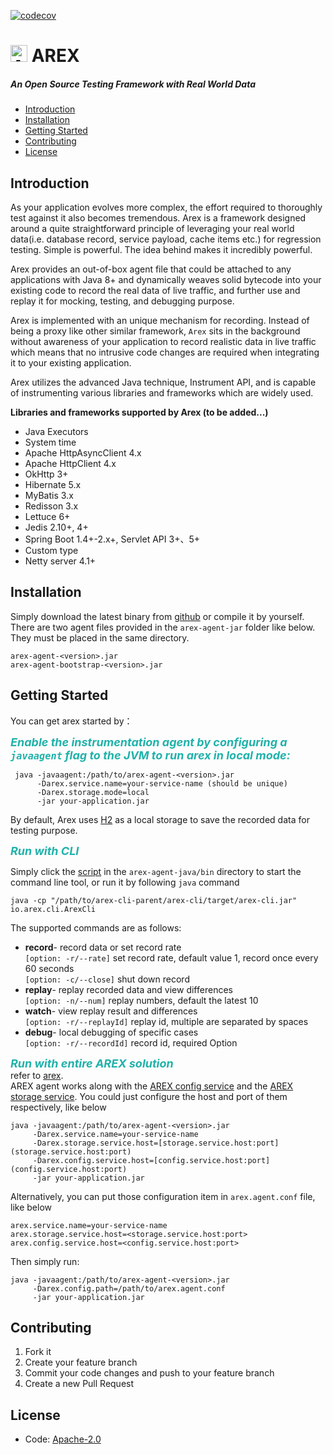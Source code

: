 [![codecov](https://codecov.io/gh/arextest/arex-agent-java/branch/main/graph/badge.svg)](https://app.codecov.io/gh/arextest/arex-agent-java) 

# <img src="https://avatars.githubusercontent.com/u/103105168?s=200&v=4" alt="Arex Icon" width="27" height=""> AREX

##### An Open Source Testing Framework with Real World Data


* [Introduction](#introduction)
* [Installation](#installation)
* [Getting Started](#getting-started)
* [Contributing](#contributing)
* [License](#license)

## Introduction

As your application evolves more complex, the effort required to thoroughly test against it also becomes tremendous. Arex is a framework designed around a quite straightforward principle of leveraging your real world data(i.e. database record, service payload, cache items etc.) for regression testing. Simple is powerful. The idea behind makes it incredibly powerful.

Arex provides an out-of-box agent file that could be attached to any applications with Java 8+ and dynamically weaves solid  bytecode into your existing code to record the real data of live traffic, and further use and replay it for mocking, testing, and debugging purpose.

Arex is implemented with an unique mechanism for recording. Instead of being a proxy like other similar framework, `Arex` sits in the background without awareness of your application to record realistic data in live traffic which means that no intrusive code changes are required when integrating it to your existing application.

Arex utilizes the advanced Java technique, Instrument API, and is capable of instrumenting various libraries and frameworks which are widely used.

**Libraries and frameworks supported by Arex (to be added...)**
- Java Executors
- System time
- Apache HttpAsyncClient 4.x 
- Apache HttpClient 4.x 
- OkHttp 3+
- Hibernate 5.x 
- MyBatis 3.x
- Redisson 3.x
- Lettuce 6+
- Jedis 2.10+, 4+
- Spring Boot 1.4+-2.x+, Servlet API 3+、5+
- Custom type
- Netty server 4.1+

## Installation

Simply download the latest binary from [github]( https://github.com/arextest/releases) or compile it by yourself.\
There are two agent files provided in the `arex-agent-jar` folder like below. They must be placed in the same directory.

```
arex-agent-<version>.jar
arex-agent-bootstrap-<version>.jar
```

## Getting Started

You can get arex started by：

***<font color="LightSeaGreen" size=4>Enable the instrumentation agent by configuring a `javaagent` flag to the JVM to run arex in local mode:</font>***

```
 java -javaagent:/path/to/arex-agent-<version>.jar
      -Darex.service.name=your-service-name (should be unique)
      -Darex.storage.mode=local
      -jar your-application.jar
```

By default, Arex uses [H2](https://www.h2database.com) as a local storage to save the recorded data for testing purpose.

***<font color="LightSeaGreen" size=4>Run with CLI</font>***

Simply click the [script]("http://www.google.com") in the `arex-agent-java/bin` directory to start the command line tool, or run it by following `java` command

 ```
java -cp "/path/to/arex-cli-parent/arex-cli/target/arex-cli.jar" io.arex.cli.ArexCli
 ```
The supported commands are as follows:
- **record**- record data or set record rate  
  `[option: -r/--rate]` set record rate, default value 1, record once every 60 seconds  
  `[option: -c/--close]` shut down record  
- **replay**- replay recorded data and view differences  
  `[option: -n/--num]` replay numbers, default the latest 10  
- **watch**- view replay result and differences  
  `[option: -r/--replayId]` replay id, multiple are separated by spaces  
- **debug**- local debugging of specific cases  
  `[option: -r/--recordId]` record id, required Option  

***<font color="LightSeaGreen" size=4>Run with entire AREX solution</font>*** \
refer to [arex](https://github.com/arextest/arex/wiki). \
AREX agent works along with the [AREX config service](https://github.com/arextest/arex-config) and the [AREX storage service](https://github.com/arextest/arex-storage).
You could just configure the host and port of them respectively, like below

 ```
java -javaagent:/path/to/arex-agent-<version>.jar
      -Darex.service.name=your-service-name
      -Darex.storage.service.host=[storage.service.host:port](storage.service.host:port) 
      -Darex.config.service.host=[config.service.host:port](config.service.host:port)
      -jar your-application.jar
 ```

Alternatively, you can put those configuration item in `arex.agent.conf` file, like below

```
arex.service.name=your-service-name  
arex.storage.service.host=<storage.service.host:port> 
arex.config.service.host=<config.service.host:port> 
```

Then simply run:

 ```
java -javaagent:/path/to/arex-agent-<version>.jar
      -Darex.config.path=/path/to/arex.agent.conf
      -jar your-application.jar
 ```


## Contributing

1. Fork it
2. Create your feature branch
3. Commit your code changes and push to your feature branch
4. Create a new Pull Request


## License
- Code: [Apache-2.0](https://github.com/arextest/arex-agent-java/blob/main/LICENSE)
